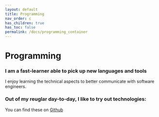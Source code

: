 ```yaml
---
layout: default
title: Programming
nav_order: c
has_children: true
has_toc: false
permalink: /docs/programming_container
---
```


# Programming

### I am a fast-learner able to pick up new languages and tools
I enjoy learning the technical aspects to better communicate with software engineers.
<br>
### Out of my reuglar day-to-day, I like to try out technologies:
You can find these on [Github](https://github.com/georgevelasco)
